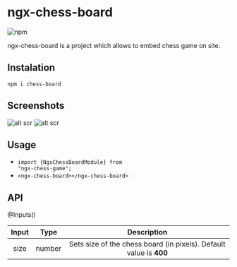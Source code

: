 # ngx-chess-board
<img alt="npm" src="https://img.shields.io/npm/v/ngx-chess-board?color=success&label=npm%20package&logo=success&logoColor=success&style=plastic">

ngx-chess-board is a project which allows to embed chess game on site.

## Instalation
<code>npm i chess-board</code>

## Screenshots
![alt scr](https://i.imgur.com/IgPDO19.png)
![alt scr](https://i.imgur.com/sBmsyZ9.png)

## Usage

* <code>import {NgxChessBoardModule} from "ngx-chess-game";</code>
* `<ngx-chess-board></ngx-chess-board>`

## API

@Inputs()

Input | Type | Description    
| :---: | :---: | :---: |
size | number | Sets size of the chess board (in pixels). Default value is <b>400</b>
